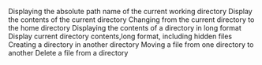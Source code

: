 Displaying the absolute path name of the current working directory
Display the contents of the current directory
Changing from the current directory to the home directory
Displaying the contents of a directory in long format
Display current directory contents,long format, including hidden files
Creating a directory in another directory
Moving a file from one directory to another
Delete a file from a directory
